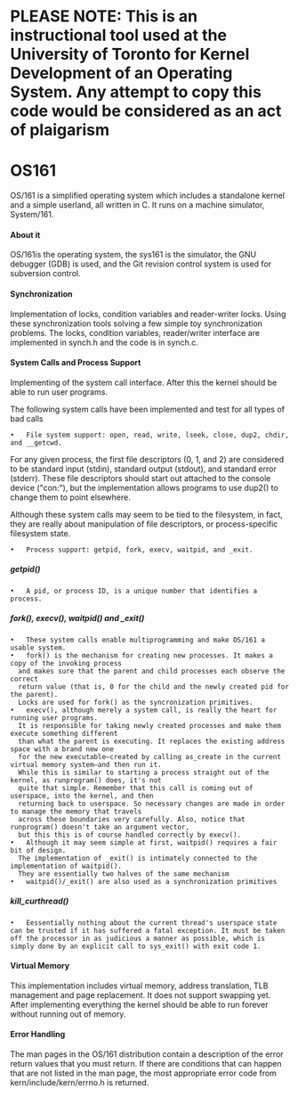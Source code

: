 # PLEASE NOTE: This is an instructional tool used at the University of Toronto for Kernel Development of an Operating System. Any attempt to copy this code would be considered as an act of plaigarism

OS161
=====

OS/161 is a simplified operating system which includes a standalone kernel and a simple userland, all written in C.
It runs on a machine simulator, System/161.

#### About it

OS/161is the operating system, the sys161 is the simulator, the GNU debugger (GDB) is used, and the Git revision control system is used for subversion control. 

#### Synchronization

Implementation of locks, condition variables and reader-writer locks.
Using these synchronization tools solving a few simple toy synchronization problems.
The locks, condition variables, reader/writer interface are implemented in synch.h and the code is in synch.c. 

#### System Calls and Process Support

Implementing of the system call interface. After this the kernel should be able to run user programs.

The following system calls have been implemented and test for all types of bad calls

    •	File system support: open, read, write, lseek, close, dup2, chdir, and __getcwd.
    
For any given process, the first file descriptors (0, 1, and 2) are considered to be
standard input (stdin), standard output (stdout), and standard error (stderr).
These file descriptors should start out attached to the console device ("con:"),
but the implementation allows programs to use dup2() to change them to point elsewhere.

Although these system calls may seem to be tied to the filesystem, in fact,
they are really about manipulation of file descriptors, or process-specific filesystem state. 

    •	Process support: getpid, fork, execv, waitpid, and _exit.
    
##### getpid()
    
    •	A pid, or process ID, is a unique number that identifies a process. 

##### fork(), execv(), waitpid() and _exit()
    •	These system calls enable multiprogramming and make OS/161 a usable system.
    •	fork() is the mechanism for creating new processes. It makes a copy of the invoking process
      and makes sure that the parent and child processes each observe the correct
      return value (that is, 0 for the child and the newly created pid for the parent).
      Locks are used for fork() as the syncronization primitives.
    •	execv(), although merely a system call, is really the heart for running user programs.
      It is responsible for taking newly created processes and make them execute something different
      than what the parent is executing. It replaces the existing address space with a brand new one
      for the new executable—created by calling as_create in the current virtual memory system—and then run it.
      While this is similar to starting a process straight out of the kernel, as runprogram() does, it's not
      quite that simple. Remember that this call is coming out of userspace, into the kernel, and then
      returning back to userspace. So necessary changes are made in order to manage the memory that travels
      across these boundaries very carefully. Also, notice that runprogram() doesn't take an argument vector,
      but this this is of course handled correctly by execv().
    •	Although it may seem simple at first, waitpid() requires a fair bit of design.
      The implementation of _exit() is intimately connected to the implementation of waitpid().
      They are essentially two halves of the same mechanism
    •	waitpid()/_exit() are also used as a synchronization primitives 

##### kill_curthread()
    
    •	Eessentially nothing about the current thread's userspace state can be trusted if it has suffered a fatal exception. It must be taken off the processor in as judicious a manner as possible, which is simply done by an explicit call to sys_exit() with exit code 1.


#### Virtual Memory

This implementation includes virtual memory, address translation, TLB management and page replacement.
It does not support swapping yet. After implementing everything the kernel should be able to run forever
without running out of memory.


#### Error Handling

The man pages in the OS/161 distribution contain a description of the error return values that you must return.
If there are conditions that can happen that are not listed in the man page, the most appropriate error code
from kern/include/kern/errno.h is returned. 
